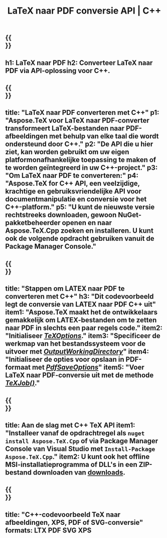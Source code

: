 ﻿---
translation: true
template: /_templates/_conversion-child-cpp.md
title: LaTeX naar PDF conversie API | C++
description: LaTeX naar PDF conversie functionaliteit. Integreer deze on-premise C++-bibliotheek in uw project of gebruik platformonafhankelijke applicaties om LaTeX naar PDF te converteren.
keywords: latex naar pdf api cpp, latex2pdf integreren c++
url: /cpp/conversion/latex-to-pdf/
family: tex
platformtag: cpp
feature: conversion
informat: LATEX
outformat: PDF
otherformats: BMP PNG JPEG TIFF SVG XPS
---

{{<section banner>}}
---
h1: LaTeX naar PDF
h2: Converteer LaTeX naar PDF via API-oplossing voor C++.
---

{{<section overview>}}
---
title: "LaTeX naar PDF converteren met C++"
p1: "Aspose.TeX voor LaTeX naar PDF-converter transformeert LaTeX-bestanden naar PDF-afbeeldingen met behulp van elke taal die wordt ondersteund door C++."
p2: "De API die u hier ziet, kan worden gebruikt om uw eigen platformonafhankelijke toepassing te maken of te worden geïntegreerd in uw C++-project."
p3: "Om LaTeX naar PDF te converteren:"
p4: "Aspose.TeX for C++ API, een veelzijdige, krachtige en gebruiksvriendelijke API voor documentmanipulatie en conversie voor het C++-platform."
p5: "U kunt de nieuwste versie rechtstreeks downloaden, gewoon NuGet-pakketbeheerder openen en naar Aspose.TeX.Cpp zoeken en installeren. U kunt ook de volgende opdracht gebruiken vanuit de Package Manager Console."
---

{{<section feature1>}}
---
title: "Stappen om LATEX naar PDF te converteren met C++"
h3: "Dit codevoorbeeld legt de conversie van LATEX naar PDF C++ uit"
item1: "Aspose.TeX maakt het de ontwikkelaars gemakkelijk om LATEX-bestanden om te zetten naar PDF in slechts een paar regels code."
item2: "Initialiseer [*TeXOptions*](https://reference.aspose.com/tex/cpp/class/aspose.te_x.te_x_options)."
item3: "Specificeer de werkmap van het bestandssysteem voor de uitvoer met [*OutputWorkingDirectory*](https://reference.aspose.com/tex/cpp/class/aspose.te_x.te_x_options#aa4f4ea6dab7db5ba1b40800495f16f63)"
item4: "Initialiseer de opties voor opslaan in PDF-formaat met [*PdfSaveOptions*](https://reference.aspose.com/tex/cpp/class/aspose.te_x.presentation.image.pdf_save_options)"
item5: "Voer LaTeX naar PDF-conversie uit met de methode [*TeXJob()*](https://reference.aspose.com/tex/cpp/class/aspose.te_x.te_x_job)."
---

{{<section feature2>}}
---
title: Aan de slag met C++ TeX API
item1: "Installeer vanaf de opdrachtregel als ```nuget install Aspose.TeX.Cpp``` of via Package Manager Console van Visual Studio met ```Install-Package Aspose.TeX.Cpp```."
item2: U kunt ook het offline MSI-installatieprogramma of DLL's in een ZIP-bestand downloaden van [downloads](https://downloads.aspose.com/tex/cpp).
---

{{<section widget>}}
---
title: "C++-codevoorbeeld TeX naar afbeeldingen, XPS, PDF of SVG-conversie"
formats: LTX PDF SVG XPS
---
